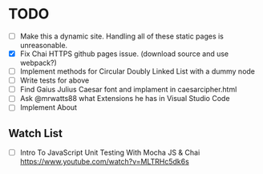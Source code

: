 # TODO

- [ ] Make this a dynamic site. Handling all of these static pages is unreasonable.
- [x] Fix Chai HTTPS github pages issue. (download source and use webpack?)
- [ ] Implement methods for Circular Doubly Linked List with a dummy node
- [ ] Write tests for above
- [ ] Find Gaius Julius Caesar font and implament in caesarcipher.html
- [ ] Ask @mrwatts88 what Extensions he has in Visual Studio Code
- [ ] Implement About

## Watch List

- [ ] Intro To JavaScript Unit Testing With Mocha JS & Chai
      <https://www.youtube.com/watch?v=MLTRHc5dk6s>
